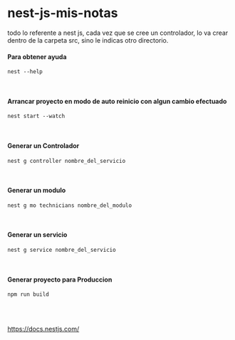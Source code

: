 # nest-js-mis-notas
todo lo referente a nest js, cada vez que se cree un controlador, lo va crear dentro de la carpeta src, sino le indicas otro directorio. 

#### Para obtener ayuda 
```
nest --help
```

<br/>

#### Arrancar proyecto en modo de auto reinicio con algun cambio efectuado
```
nest start --watch
```

<br/>

#### Generar un Controlador
```
nest g controller nombre_del_servicio
```

<br/>


#### Generar un modulo
```
nest g mo technicians nombre_del_modulo
```

<br/>

#### Generar un servicio
```
nest g service nombre_del_servicio
```

<br/>

#### Generar proyecto para Produccion
```
npm run build
```

<br/>

</br>

https://docs.nestjs.com/
